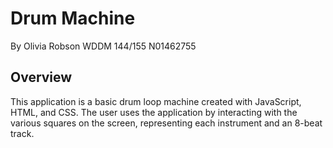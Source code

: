 # Drum Machine
By Olivia Robson
WDDM 144/155
N01462755

## Overview
This application is a basic drum loop machine created with JavaScript, HTML, and CSS. The user uses the application by interacting with the various squares on the screen, representing each instrument and an 8-beat track. 